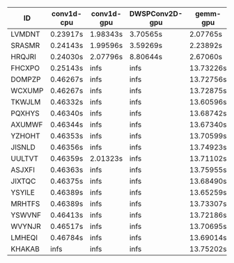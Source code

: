 |ID|conv1d-cpu|conv1d-gpu|DWSPConv2D-gpu|gemm-gpu|avg|
|-|-|-|-|-|-|
|LVMDNT|0.23917s|1.98343s|3.70565s|2.07765s|2.00147s|
|SRASMR|0.24143s|1.99596s|3.59269s|2.23892s|2.01725s|
|HRQJRI|0.24030s|2.07796s|8.80644s|2.67060s|3.44883s|
|FHCXPO|0.25143s|infs|infs|13.73226s|infs|
|DOMPZP|0.46267s|infs|infs|13.72756s|infs|
|WCXUMP|0.46267s|infs|infs|13.72875s|infs|
|TKWJLM|0.46332s|infs|infs|13.60596s|infs|
|PQXHYS|0.46340s|infs|infs|13.68742s|infs|
|AXUMWF|0.46344s|infs|infs|13.67340s|infs|
|YZHOHT|0.46353s|infs|infs|13.70599s|infs|
|JISNLD|0.46356s|infs|infs|13.74923s|infs|
|UULTVT|0.46359s|2.01323s|infs|13.71102s|infs|
|ASJXFI|0.46363s|infs|infs|13.75955s|infs|
|JIXTQC|0.46375s|infs|infs|13.68490s|infs|
|YSYILE|0.46389s|infs|infs|13.65259s|infs|
|MRHTFS|0.46389s|infs|infs|13.73307s|infs|
|YSWVNF|0.46413s|infs|infs|13.72186s|infs|
|WVYNJR|0.46517s|infs|infs|13.70695s|infs|
|LMHEQI|0.46784s|infs|infs|13.69014s|infs|
|KHAKAB|infs|infs|infs|13.75202s|infs|
